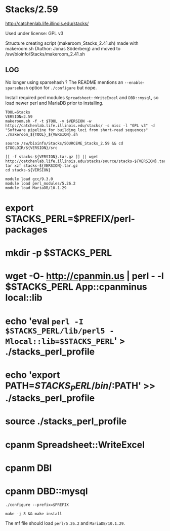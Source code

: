 Stacks/2.59
========================

<http://catchenlab.life.illinois.edu/stacks/>

Used under license:
GPL v3

Structure creating script (makeroom_Stacks_2.41.sh) made with makeroom.sh (Author: Jonas Söderberg) and moved to /sw/bioinfo/Stacks/makeroom_2.41.sh

LOG
---

No longer using sparsehash ?  The README mentions an `--enable-sparsehash`
option for `./configure` but nope.

Install required perl modules `Spreadsheet::WriteExcel` and `DBD::mysql`, so
load newer perl and MariaDB prior to installing.


    TOOL=Stacks
    VERSION=2.59
    makeroom.sh -f -t $TOOL -v $VERSION -w http://catchenlab.life.illinois.edu/stacks/ -s misc -l "GPL v3" -d "Software pipeline for building loci from short-read sequences"
    ./makeroom_${TOOL}_${VERSION}.sh

    source /sw/bioinfo/Stacks/SOURCEME_Stacks_2.59 && cd $TOOLDIR/${VERSION}/src

    [[ -f stacks-${VERSION}.tar.gz ]] || wget http://catchenlab.life.illinois.edu/stacks/source/stacks-${VERSION}.tar.gz
    tar xzf stacks-${VERSION}.tar.gz
    cd stacks-${VERSION}

    module load gcc/9.3.0
    module load perl_modules/5.26.2
    module load MariaDB/10.1.29

#    export STACKS_PERL=$PREFIX/perl-packages
#    mkdir -p $STACKS_PERL
#    wget -O- http://cpanmin.us | perl - -l $STACKS_PERL App::cpanminus local::lib
#    echo 'eval `perl -I $STACKS_PERL/lib/perl5 -Mlocal::lib=$STACKS_PERL`' > ./stacks_perl_profile 
#    echo 'export PATH=$STACKS_PERL/bin/:$PATH' >> ./stacks_perl_profile 
#    source ./stacks_perl_profile
#    cpanm Spreadsheet::WriteExcel
#    cpanm DBI
#    cpanm DBD::mysql

    ./configure --prefix=$PREFIX

    make -j 8 && make install


The mf file should load `perl/5.26.2` and `MariaDB/10.1.29`.

